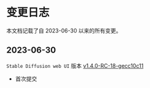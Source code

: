 # 变更日志

本文档记载了自 2023-06-30 以来的所有变更。

## 2023-06-30

`Stable Diffusion web UI` 版本 [v1.4.0-RC-18-gecc10c11](https://github.com/AUTOMATIC1111/stable-diffusion-webui/tree/v1.4.0-RC)

- 首次提交
